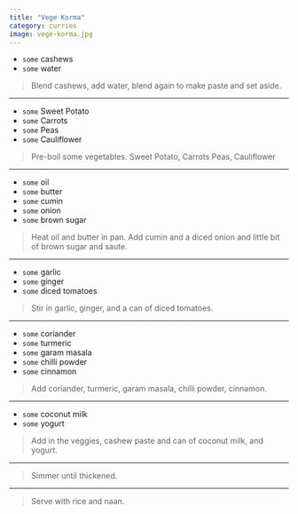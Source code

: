```yaml
---
title: "Vege Korma"
category: curries
image: vege-korma.jpg
---
```



* `some` cashews
* `some` water

> Blend cashews, add water, blend again to make paste and set aside.

---

* `some` Sweet Potato
* `some` Carrots
* `some` Peas
* `some` Cauliflower

> Pre-boil some vegetables. Sweet Potato, Carrots Peas, Cauliflower

---

* `some` oil
* `some` butter
* `some` cumin
* `some` onion
* `some` brown sugar

> Heat oil and butter in pan. Add cumin and a diced onion and little bit of brown sugar and saute.

---

* `some` garlic
* `some` ginger
* `some` diced tomatoes

> Stir in garlic, ginger, and a can of diced tomatoes.

---

* `some` coriander
* `some` turmeric
* `some` garam masala
* `some` chilli powder
* `some` cinnamon

> Add coriander, turmeric, garam masala, chilli powder, cinnamon.

---

* `some` coconut milk
* `some` yogurt

> Add in the veggies, cashew paste and can of coconut milk, and yogurt.

---

> Simmer until thickened.

---

> Serve with rice and naan.

